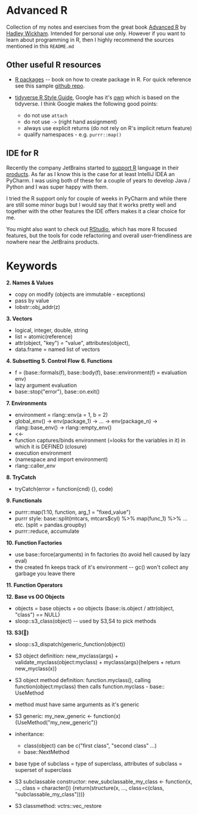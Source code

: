 # Advanced R

Collection of my notes and exercises from the great book [Advanced R](https://adv-r.hadley.nz/index.html)
by [Hadley Wickham](http://hadley.nz/). Intended for personal use only. However if you want to learn about programming
in R, then I highly recommend the sources mentioned in this `README.md`

## Other useful R resources

- [R packages](https://r-pkgs.org/) -- book on how to create package in R. For quick reference see this
  sample [github repo](https://github.com/jennybc/foofactors).

- [tidyverse R Style Guide](https://style.tidyverse.org/), Google has
  it's [own](https://google.github.io/styleguide/Rguide.html)
  which is based on the tidyverse. I think Google makes the following good points:
    - do not use `attach`
    - do not use `->` (right hand assignment)
    - always use explicit returns (do not rely on R's implicit return feature)
    - qualify namespaces - e.g. `purrr::map()`

## IDE for R

Recently the company JetBrains started to [support R](https://www.jetbrains.com/help/pycharm/r-plugin-support.html)
language in their [products](https://www.jetbrains.com/products/). As far as I know this is the case for at least
IntelliJ IDEA an PyCharm. I was using both of these for a couple of years to develop Java / Python and I was super happy
with them.

I tried the R support only for couple of weeks in PyCharm and while there are still some minor bugs but I would say that
it works pretty well and together with the other features the IDE offers makes it a clear choice for me.

You might also want to check out [RStudio](https://rstudio.com/), which has more R focused features, but the tools for
code refactoring and overall user-friendliness are nowhere near the JetBrains products.

# Keywords

**2. Names & Values**

- copy on modify (objects are immutable - exceptions)
- pass by value
- lobstr::obj_addr(z)

**3. Vectors**

- logical, integer, double, string
- list = atomic(reference)
- attr(object, "key") = "value", attributes(object),
- data.frame = named list of vectors

**4. Subsetting**
**5. Control Flow**
**6. Functions**

- f = (base::formals(f), base::body(f), base::environment(f) = evaluation env)
- lazy argument evaluation
- base::stop("error"), base::on.exit()

**7. Environments**

- environment = rlang::env(a = 1, b = 2)
- global_env() -> env(package_1) -> ... -> env(package_n) -> rlang::base_env() -> rlang::empty_env()
- <<-
- function captures/binds environment (=looks for the variables in it) in which it is DEFINED (closure)
- execution environment
- (namespace and import environment)
- rlang::caller_env

**8. TryCatch**

- tryCatch(error = function(cnd) {}, code)

**9. Functionals**

- purrr::map(1:10, function, arg_1 = "fixed_value")
- purrr style: base::split(mtcars, mtcars$cyl) %>% map(func_1) %>% ... etc. (split = pandas.groupby)
- purrr::reduce, accumulate

**10. Function Factories**

- use base::force(arguments) in fn factories (to avoid hell caused by lazy eval)
- the created fn keeps track of it's environment -- gc() won't collect any garbage you leave there

**11. Function Operators**

**12. Base vs OO Objects**

- objects = base objects + oo objects (base::is.object / attr(object, "class") == NULL)
- sloop::s3_class(object) -- used by S3,S4 to pick methods

**13. S3(🤮)**

- sloop::s3_dispatch(generic_function(object))
- S3 object definition: new_myclass(args) + validate_myclass(object:myclass) + myclass(args){helpers + return
  new_myclass(x)}
- S3 object method definition: function.myclass(), calling function(object:myclass) then calls function.myclass - base::
  UseMethod

- method must have same arguments as it's generic
- S3 generic: my_new_generic <- function(x) {UseMethod("my_new_generic")}
- inheritance:
    - class(object) can be c("first class", "second class" ...)
    - base::NextMethod

- base type of subclass = type of superclass, attributes of subclass = superset of superclass
- S3 subclassable constructor: new_subclassable_my_class <- function(x, ..., class = character()) {return(structure(x,
  ..., class=c(class, "subclassable_my_class")))}

- S3 classmethod: vctrs::vec_restore



